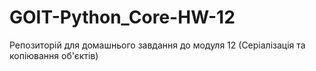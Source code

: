 # GOIT-Python_Core-HW-12
Репозиторій для домашнього завдання до модуля 12 (Серіалізація та копіювання об'єктів)
